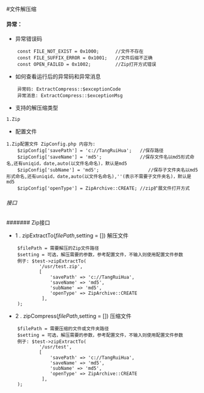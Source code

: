 #文件解压缩

#### 异常：
* 异常错误码
```
    const FILE_NOT_EXIST = 0x1000;      //文件不存在
    const FILE_SUFFIX_ERROR = 0x1001;   //文件后缀不正确    
    const OPEN_FAILED = 0x1002;         //Zip打开方式错误
```
* 如何查看运行后的异常码和异常消息
```
    异常码: ExtractCompress::$exceptionCode 
    异常消息: ExtractCompress::$exceptionMsg 
```
* 支持的解压缩类型
```
1.Zip
```

* 配置文件
```
1.Zip配置文件 ZipConfig.php 内容为:
    $zipConfig['savePath'] = 'c://TangRuiHua';   //保存路径
    $zipConfig['saveName'] = 'md5';              //保存文件名以md5形式命名,还有uniqid，date,auto(以文件名命名)，默认是md5
    $zipConfig['subName'] = 'md5';                  //保存子文件夹名以md5形式命名,还有uniqid，date,auto(以文件名命名),''(表示不需要子文件夹名)，默认是md5   
    $zipConfig['openType'] = ZipArchive::CREATE; //zip扩展文件打开方式
```
###### 接口
####### Zip接口
* 1 . zipExtractTo($filePath,$setting = []) 解压文件
```
    $filePath = 需要解压的Zip文件路径
    $setting = 可选，解压需要的参数，参考配置文件，不输入则使用配置文件参数
    例子: $test->zipExtractTo(
            '/usr/test.zip',
            [
                'savePath' => 'c://TangRuiHua',
                'saveName' => 'md5',
                'subName' => 'md5',
                'openType' => ZipArchive::CREATE
             ],
    );
```
* 2 . zipCompress($filePath,$setting = [])  压缩文件
```
    $filePath = 需要压缩的文件或文件夹路径
    $setting = 可选，解压需要的参数，参考配置文件，不输入则使用配置文件参数
    例子: $test->zipExtractTo(
            '/usr/test',
            [
                'savePath' => 'c://TangRuiHua',
                'saveName' => 'md5',
                'subName' => 'md5',
                'openType' => ZipArchive::CREATE
             ],
    );
```
    